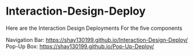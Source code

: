 # Interaction-Design-Deploy
Here are the Interaction Design Deployments For the five components


Navigation Bar: https://shay130199.github.io/Interaction-Design-Deploy/
Pop-Up Box: https://shay130199.github.io/Pop-Up-Deploy/

